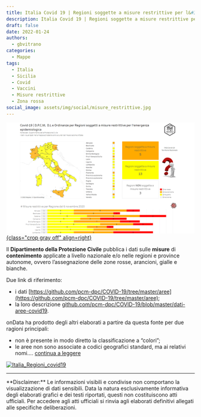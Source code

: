 ```yaml
---
title: Italia Covid 19 | Regioni soggette a misure restrittive per l&#39;emergenza epidemiologica
description: Italia Covid 19 | Regioni soggette a misure restrittive per l&#39;emergenza epidemiologica
draft: false
date: 2022-01-24
authors:
  - gbvitrano
categories:
  - Mappe
tags:
  - Italia
  - Sicilia
  - Covid
  - Vaccini
  - Misure restrittive
  - Zona rossa  
social_image: assets/img/social/misure_restrittive.jpg
---
```

<style>.md-typeset code { background-color: #fff0!important;}  </style>
[![covid misure_restrittive](misure_restrittive.webp  "Italia Covid 19 | Regioni soggette a misure restrittive per l&#39;emergenza epidemiologica" ){class="crop gray off" align=right}](index.md) 

Il **Dipartimento della Protezione Civile** pubblica i dati sulle **misure** di **contenimento** applicate a livello nazionale e/o nelle regioni e province autonome, ovvero l’assegnazione delle zone rosse, arancioni, gialle e bianche.

Due link di riferimento:

* i dati [https://github.com/pcm-dpc/COVID-19/tree/master/aree](https://github.com/pcm-dpc/COVID-19/tree/master/aree);
* la loro descrizione [github.com/pcm-dpc/COVID-19/blob/master/dati-aree-covid19](https://github.com/pcm-dpc/COVID-19/blob/master/dati-aree-covid19.md). 
<!-- more -->
onData ha prodotto degli altri elaborati a partire da questa fonte per due ragioni principali:

* non è presente in modo diretto la classificazione a “colori”;
* le aree non sono associate a codici geografici standard, ma ai relativi nomi…. [continua a leggere](https://github.com/ondata/covid19italia/tree/master/webservices/COVID-19Aree)

<div class='tableauPlaceholder' id='viz1695816985057' style='position: relative'><noscript><a href='#'><img alt='Italia_Regioni_covid19 ' src='https:&#47;&#47;public.tableau.com&#47;static&#47;images&#47;It&#47;Italia_Zone_colorate&#47;Italia_Regioni_covid19&#47;1_rss.png' style='border: none' /></a></noscript><object class='tableauViz'  style='display:none;'><param name='host_url' value='https%3A%2F%2Fpublic.tableau.com%2F' /> <param name='embed_code_version' value='3' /> <param name='site_root' value='' /><param name='name' value='Italia_Zone_colorate&#47;Italia_Regioni_covid19' /><param name='tabs' value='no' /><param name='toolbar' value='yes' /><param name='static_image' value='https:&#47;&#47;public.tableau.com&#47;static&#47;images&#47;It&#47;Italia_Zone_colorate&#47;Italia_Regioni_covid19&#47;1.png' /> <param name='animate_transition' value='yes' /><param name='display_static_image' value='yes' /><param name='display_spinner' value='yes' /><param name='display_overlay' value='yes' /><param name='display_count' value='yes' /><param name='language' value='it-IT' /></object></div>                <script type='text/javascript'>                    var divElement = document.getElementById('viz1695816985057');                    var vizElement = divElement.getElementsByTagName('object')[0];                    if ( divElement.offsetWidth > 800 ) { vizElement.style.minWidth='950px';vizElement.style.maxWidth='1280px';vizElement.style.width='100%';vizElement.style.height='2027px';} else if ( divElement.offsetWidth > 500 ) { vizElement.style.minWidth='950px';vizElement.style.maxWidth='1280px';vizElement.style.width='100%';vizElement.style.height='2027px';} else { vizElement.style.width='100%';vizElement.style.height='3027px';}                     var scriptElement = document.createElement('script');                    scriptElement.src = 'https://public.tableau.com/javascripts/api/viz_v1.js';                    vizElement.parentNode.insertBefore(scriptElement, vizElement);                </script>

<hr>
**Disclaimer:** Le informazioni visibili e condivise non comportano la visualizzazione di dati sensibili. Data la natura esclusivamente informativa degli elaborati grafici e dei testi riportati, questi non costituiscono atti ufficiali. Per accedere agli atti ufficiali si rinvia agli elaborati definitivi allegati alle specifiche deliberazioni.